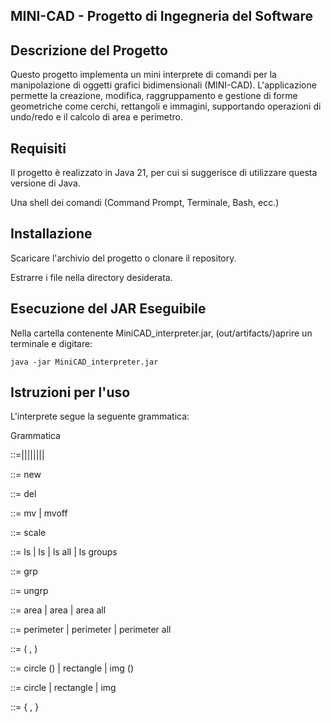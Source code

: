 ﻿
## MINI-CAD - Progetto di Ingegneria del Software

## Descrizione del Progetto

Questo progetto implementa un mini interprete di comandi per la manipolazione di oggetti grafici bidimensionali (MINI-CAD).
L'applicazione permette la creazione, modifica, raggruppamento e gestione di forme geometriche come cerchi, rettangoli e immagini, supportando operazioni di undo/redo e il calcolo di area e perimetro.

## Requisiti

Il progetto è realizzato in Java 21, per cui si suggerisce di utilizzare questa versione di Java.

Una shell dei comandi (Command Prompt, Terminale, Bash, ecc.)

## Installazione

Scaricare l'archivio del progetto o clonare il repository.

Estrarre i file nella directory desiderata.

## Esecuzione del JAR Eseguibile
Nella cartella contenente MiniCAD_interpreter.jar, (out/artifacts/)aprire un terminale e digitare:

```
java -jar MiniCAD_interpreter.jar
```
## Istruzioni per l'uso

L'interprete segue la seguente grammatica:

Grammatica

<cmd>::=<create>|<remove>|<move>|<scale>|<list>|<group>|<ungroup>|<area>|<perimeter>

<create>::= new <typeconstr> <pos>

<remove>::= del <objID>

<move>::= mv <objID> <pos> | mvoff <objID> <pos> 

<scale>::= scale <objID> <posfloat>

<list>::= ls <objID>| ls <type> | ls all | ls groups

<group>::= grp <listID>

<ungroup>::= ungrp <objID>

<area>::= area <objID>| area <type> | area all

<perimeter>::= perimeter <objID>| perimeter <type> | perimeter all

<pos>::= ( <posfloat> , <posfloat> )

<typeconstr>::= circle (<posfloat>) | rectangle <pos> | img (<path>)

<type>::= circle | rectangle | img

<listID>::= <objID> { , <objID> }

